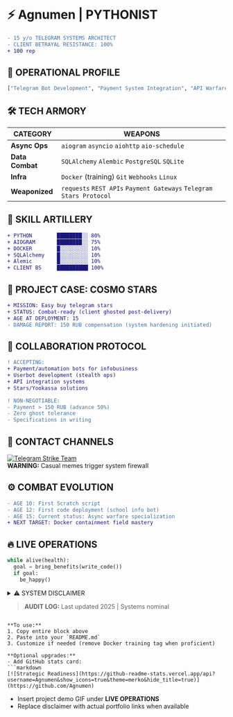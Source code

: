 # ⚡ Agnumen | PYTHONIST

```diff
- 15 y/o TELEGRAM SYSTEMS ARCHITECT
- CLIENT BETRAYAL RESISTANCE: 100%
+ 100 rep
```

## 🔧 OPERATIONAL PROFILE
```python
["Telegram Bot Development", "Payment System Integration", "API Warfare", "Infobusiness Automation"]
```

## 🛠️ TECH ARMORY
| CATEGORY       | WEAPONS                                                                |
|----------------|------------------------------------------------------------------------|
| **Async Ops**  | `aiogram` `asyncio` `aiohttp` `aio-schedule`                           |
| **Data Combat**| `SQLAlchemy` `Alembic` `PostgreSQL` `SQLite`                           |
| **Infra**      | `Docker` (training) `Git` `Webhooks` `Linux`                           |
| **Weaponized** | `requests` `REST APIs` `Payment Gateways` `Telegram Stars Protocol`    |

## 🎯 SKILL ARTILLERY
```diff
+ PYTHON        ████████░░ 80% 
+ AIOGRAM       ████████░░ 75%
+ DOCKER        █░░░░░░░░░ 10%
+ SQLAlchemy    █░░░░░░░░░ 10%
+ Alemic        █░░░░░░░░░ 10%
+ CLIENT BS     ██████████ 100%
```

## 📂 PROJECT CASE: COSMO STARS
```diff
+ MISSION: Easy buy telegram stars
+ STATUS: Combat-ready (client ghosted post-delivery)
+ AGE AT DEPLOYMENT: 15
- DAMAGE REPORT: 150 RUB compensation (system hardening initiated)
```

## 💼 COLLABORATION PROTOCOL
```diff
! ACCEPTING:
+ Payment/automation bots for infobusiness
+ Userbot development (stealth ops)
+ API integration systems
+ Stars/Yookassa solutions

! NON-NEGOTIABLE:
- Payment > 150 RUB (advance 50%)
- Zero ghost tolerance
- Specifications in writing
```

## 📡 CONTACT CHANNELS
[![Telegram Strike Team](https://img.shields.io/badge/DEPLOY_COMMS-@Agnumen-0088cc?style=for-the-badge&logo=telegram)](https://t.me/Agnumen)  
**WARNING:** Casual memes trigger system firewall

## ⚙️ COMBAT EVOLUTION
```diff
- AGE 10: First Scratch script
- AGE 12: First code deployment (school info bot)
- AGE 15: Current status: Async warfare specialization
+ NEXT TARGET: Docker containment field mastery
```

## 🔥 LIVE OPERATIONS
```python
while alive(health):
  goal = bring_benefits(write_code())
  if goal:
    be_happy()
```

<details>
<summary>⚠️ SYSTEM DISCLAIMER</summary>
  
```diff
- All client systems pre-scanned for time-wasting signatures
- Payment disputes resolved via scorched-earth protocols
- "Make it cool" requirements trigger immediate termination
```
</details>

> **AUDIT LOG:** Last updated 2025 | Systems nominal
```

**To use:**  
1. Copy entire block above  
2. Paste into your `README.md`  
3. Customize if needed (remove Docker training tag when proficient)  

**Optional upgrades:**  
- Add GitHub stats card:  
```markdown
[![Strategic Readiness](https://github-readme-stats.vercel.app/api?username=Agnumen&show_icons=true&theme=merko&hide_title=true)](https://github.com/Agnumen)
```  
- Insert project demo GIF under **LIVE OPERATIONS**  
- Replace disclaimer with actual portfolio links when available
<!---
Agnumen/Agnumen is a ✨ special ✨ repository because its `README.md` (this file) appears on your GitHub profile.
You can click the Preview link to take a look at your changes.
--->
